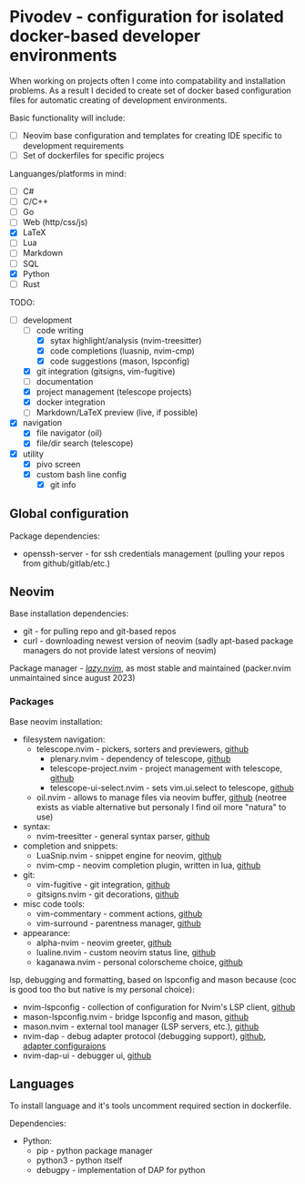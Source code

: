 # Pivodev - configuration for isolated docker-based developer environments

When working on projects often I come into compatability and installation problems. As a result I decided to create set of docker based configuration files for automatic creating of development environments.

Basic functionality will include:
- [ ] Neovim base configuration and templates for creating IDE specific to development requirements
- [ ] Set of dockerfiles for specific projecs

Languanges/platforms in mind:
- [ ] C#
- [ ] C/C++
- [ ] Go
- [ ] Web (http/css/js)
- [x] LaTeX
- [ ] Lua
- [ ] Markdown
- [ ] SQL
- [x] Python
- [ ] Rust

TODO:
- [ ] development
    - [ ] code writing
        - [x] sytax highlight/analysis (nvim-treesitter)
        - [x] code completions (luasnip, nvim-cmp)
        - [x] code suggestions (mason, lspconfig)
    - [x] git integration (gitsigns, vim-fugitive)
    - [ ] documentation
    - [x] project management (telescope projects)
    - [x] docker integration
    - [ ] Markdown/LaTeX preview (live, if possible)
- [x] navigation
    - [x] file navigator (oil)
    - [x] file/dir search (telescope)
- [x] utility
    - [x] pivo screen
    - [x] custom bash line config
        - [x] git info

## Global configuration

Package dependencies:
- openssh-server - for ssh credentials management (pulling your repos from github/gitlab/etc.)

## Neovim 

Base installation dependencies:
- git - for pulling repo and git-based repos 
- curl - downloading newest version of neovim (sadly apt-based package managers do not provide latest versions of neovim)

Package manager - [*lazy.nvim*](https://github.com/folke/lazy.nvim), as most stable and maintained (packer.nvim unmaintained since august 2023)

### Packages

Base neovim installation:
+ filesystem navigation:
  + telescope.nvim - pickers, sorters and previewers, [github](https://github.com/nvim-telescope/telescope.nvim)
    + plenary.nvim - dependency of telescope, [github](https://github.com/nvim-lua/plenary.nvim)
    + telescope-project.nvim - project management with telescope, [github](https://github.com/nvim-telescope/telescope-project.nvim)
    + telescope-ui-select.nvim - sets vim.ui.select to telescope, [github](https://github.com/nvim-telescope/telescope-ui-select.nvim)
  + oil.nvim - allows to manage files via neovim buffer, [github](https://github.com/stevearc/oil.nvim) (neotree exists as viable alternative but personaly I find oil more "natura" to use)
+ syntax:
  + nvim-treesitter - general syntax parser, [github](https://github.com/nvim-treesitter/nvim-treesitter)
+ completion and snippets:
  + LuaSnip.nvim - snippet engine for neovim, [github](https://github.com/L3MON4D3/LuaSnip)
  + nvim-cmp - neovim completion plugin, written in lua, [github](https://github.com/hrsh7th/nvim-cmp)
+ git:
  + vim-fugitive - git integration, [github](https://github.com/tpope/vim-fugitive)
  + gitsigns.nvim - git decorations, [github](https://github.com/lewis6991/gitsigns.nvim)
+ misc code tools:
  + vim-commentary - comment actions, [github](https://github.com/tpope/vim-commentary)
  + vim-surround - parentness manager, [github](https://github.com/tpope/vim-surround)
+ appearance:
  + alpha-nvim - neovim greeter, [github](https://github.com/goolord/alpha-nvim)
  + lualine.nvim - custom neovim status line, [github](https://github.com/nvim-lualine/lualine.nvim)
  + kaganawa.nvim - personal colorscheme choice, [github](https://github.com/rebelot/kanagawa.nvim)

lsp, debugging and formatting, based on lspconfig and mason because (coc is good too tho but native is my personal choice):
+ nvim-lspconfig - collection of configuration for Nvim's LSP client, [github](https://github.com/neovim/nvim-lspconfig)
+ mason-lspconfig.nvim - bridge lspconfig and mason, [github](https://github.com/williamboman/mason-lspconfig.nvim)
+ mason.nvim - external tool manager (LSP servers, etc.), [github](https://github.com/williamboman/mason.nvim?tab=readme-ov-file)
+ nvim-dap - debug adapter protocol (debugging support), [github](https://github.com/mfussenegger/nvim-dap), [adapter configuraions](https://github.com/mfussenegger/nvim-dap/wiki/Debug-Adapter-installation#python)
+ nvim-dap-ui - debugger ui, [github](https://github.com/rcarriga/nvim-dap-ui)

## Languages
To install language and it's tools uncomment required section in dockerfile.

Dependencies:
- Python:
  - pip - python package manager
  - python3 - python itself
  - debugpy - implementation of DAP for python
